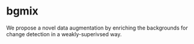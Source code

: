 # bgmix
We propose a novel data augmentation by enriching the backgrounds for change detection in a weakly-superivsed way.
